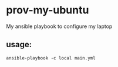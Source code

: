 # prov-my-ubuntu
My ansible playbook to configure my laptop

## usage:
`ansible-playbook -c local main.yml`
